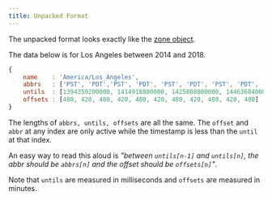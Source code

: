 ```yaml
---
title: Unpacked Format
---
```


The unpacked format looks exactly like the [zone object](#/zone-object/).

The data below is for Los Angeles between 2014 and 2018.

<!-- skip-example -->

```js
{
	name    : 'America/Los_Angeles',
	abbrs   : ['PST', 'PDT','PST', 'PDT', 'PST', 'PDT', 'PST', 'PDT', 'PST', 'PDT', 'PST'],
	untils  : [1394359200000, 1414918800000, 1425808800000, 1446368400000, 1457863200000, 1478422800000, 1489312800000, 1509872400000, 1520762400000, 1541322000000, null],
	offsets : [480, 420, 480, 420, 480, 420, 480, 420, 480, 420, 480]
}
```

The lengths of `abbrs, untils, offsets` are all the same. The `offset` and `abbr` at
any index are only active while the timestamp is less than the `until` at that index.

An easy way to read this aloud is *"between `untils[n-1]` and `untils[n]`, the abbr should be `abbrs[n]` and
the offset should be `offsets[n]`"*.

Note that `untils` are measured in milliseconds and `offsets` are measured in minutes.
